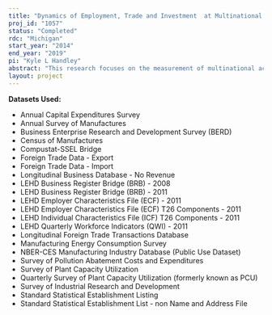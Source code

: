 ```yaml
---
title: "Dynamics of Employment, Trade and Investment  at Multinational Firms"
proj_id: "1057"
status: "Completed"
rdc: "Michigan"
start_year: "2014"
end_year: "2019"
pi: "Kyle L Handley"
abstract: "This research focuses on the measurement of multinational activity, comparing it to domestic activity, and using measures to benchmark Census Bureau data. Using measures of domestic and multinational activity, two broad questions are addressed. First, what are the causes and consequences of multinational growth within the U.S. and abroad? The research design assesses the impact of multinationals across a range of economic variables including productivity, employment, and trade patterns. Second, what are the main drivers for technological change and reorganization at the firm level? How are these different for multinationals in terms of aggregation and behavior over the business cycle?"
layout: project
---
```


**Datasets Used:**

  - Annual Capital Expenditures Survey 
  - Annual Survey of Manufactures 
  - Business Enterprise Research and Development Survey (BERD) 
  - Census of Manufactures 
  - Compustat-SSEL Bridge 
  - Foreign Trade Data - Export 
  - Foreign Trade Data - Import 
  - Longitudinal Business Database - No Revenue 
  - LEHD Business Register Bridge (BRB) - 2008 
  - LEHD Business Register Bridge (BRB) - 2011 
  - LEHD Employer Characteristics File (ECF) - 2011 
  - LEHD Employer Characteristics File (ECF) T26 Components - 2011 
  - LEHD Individual Characteristics File (ICF) T26 Components - 2011 
  - LEHD Quarterly Workforce Indicators (QWI) - 2011 
  - Longitudinal Foreign Trade Transactions Database 
  - Manufacturing Energy Consumption Survey 
  - NBER-CES Manufacturing Industry Database (Public Use Dataset) 
  - Survey of Pollution Abatement Costs and Expenditures 
  - Survey of Plant Capacity Utilization 
  - Quarterly Survey of Plant Capacity Utilization (formerly known as PCU) 
  - Survey of Industrial Research and Development 
  - Standard Statistical Establishment Listing 
  - Standard Statistical Establishment List - non Name and Address File 

